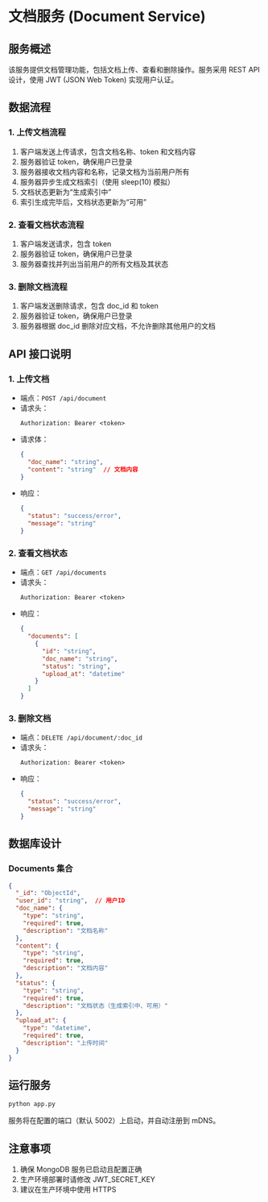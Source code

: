 # 文档服务 (Document Service)

## 服务概述
该服务提供文档管理功能，包括文档上传、查看和删除操作。服务采用 REST API 设计，使用 JWT (JSON Web Token) 实现用户认证。

## 数据流程

### 1. 上传文档流程
1. 客户端发送上传请求，包含文档名称、token 和文档内容
2. 服务器验证 token，确保用户已登录
3. 服务器接收文档内容和名称，记录文档为当前用户所有
4. 服务器异步生成文档索引（使用 sleep(10) 模拟）
5. 文档状态更新为“生成索引中”
6. 索引生成完毕后，文档状态更新为“可用”

### 2. 查看文档状态流程
1. 客户端发送请求，包含 token
2. 服务器验证 token，确保用户已登录
3. 服务器查找并列出当前用户的所有文档及其状态

### 3. 删除文档流程
1. 客户端发送删除请求，包含 doc_id 和 token
2. 服务器验证 token，确保用户已登录
3. 服务器根据 doc_id 删除对应文档，不允许删除其他用户的文档

## API 接口说明

### 1. 上传文档
- 端点：`POST /api/document`
- 请求头：
  ```
  Authorization: Bearer <token>
  ```
- 请求体：
  ```json
  {
    "doc_name": "string",
    "content": "string"  // 文档内容
  }
  ```
- 响应：
  ```json
  {
    "status": "success/error",
    "message": "string"
  }
  ```

### 2. 查看文档状态
- 端点：`GET /api/documents`
- 请求头：
  ```
  Authorization: Bearer <token>
  ```
- 响应：
  ```json
  {
    "documents": [
      {
        "id": "string",
        "doc_name": "string",
        "status": "string",
        "upload_at": "datetime"
      }
    ]
  }
  ```

### 3. 删除文档
- 端点：`DELETE /api/document/:doc_id`
- 请求头：
  ```
  Authorization: Bearer <token>
  ```
- 响应：
  ```json
  {
    "status": "success/error",
    "message": "string"
  }
  ```

## 数据库设计

### Documents 集合
```json
{
  "_id": "ObjectId",
  "user_id": "string",  // 用户ID
  "doc_name": {
    "type": "string",
    "required": true,
    "description": "文档名称"
  },
  "content": {
    "type": "string",
    "required": true,
    "description": "文档内容"
  },
  "status": {
    "type": "string",
    "required": true,
    "description": "文档状态（生成索引中、可用）"
  },
  "upload_at": {
    "type": "datetime",
    "required": true,
    "description": "上传时间"
  }
}
```

## 运行服务
```bash
python app.py
```
服务将在配置的端口（默认 5002）上启动，并自动注册到 mDNS。

## 注意事项
1. 确保 MongoDB 服务已启动且配置正确
2. 生产环境部署时请修改 JWT_SECRET_KEY
3. 建议在生产环境中使用 HTTPS 